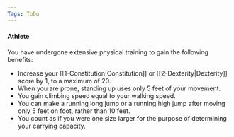 ```yaml
---
Tags: ToDo
---
```

#### Athlete

You have undergone extensive physical training to gain the following benefits:

-   Increase your [[1-Constitution|Constitution]] or [[2-Dexterity|Dexterity]] score by 1, to a maximum of 20.
-   When you are prone, standing up uses only 5 feet of your movement.
-   You gain climbing speed equal to your walking speed.
-   You can make a running long jump or a running high jump after moving only 5 feet on foot, rather than 10 feet.
-   You count as if you were one size larger for the purpose of determining your carrying capacity.